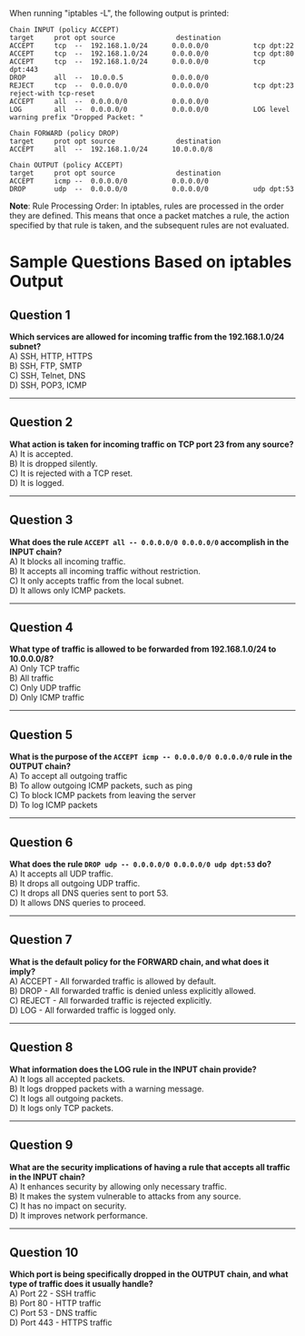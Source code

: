 When running "iptables -L", the following output is printed:

```plaintext
Chain INPUT (policy ACCEPT)
target     prot opt source               destination         
ACCEPT     tcp  --  192.168.1.0/24      0.0.0.0/0           tcp dpt:22
ACCEPT     tcp  --  192.168.1.0/24      0.0.0.0/0           tcp dpt:80
ACCEPT     tcp  --  192.168.1.0/24      0.0.0.0/0           tcp dpt:443
DROP       all  --  10.0.0.5            0.0.0.0/0           
REJECT     tcp  --  0.0.0.0/0           0.0.0.0/0           tcp dpt:23 reject-with tcp-reset
ACCEPT     all  --  0.0.0.0/0           0.0.0.0/0           
LOG        all  --  0.0.0.0/0           0.0.0.0/0           LOG level warning prefix "Dropped Packet: "

Chain FORWARD (policy DROP)
target     prot opt source               destination         
ACCEPT     all  --  192.168.1.0/24      10.0.0.0/8         

Chain OUTPUT (policy ACCEPT)
target     prot opt source               destination         
ACCEPT     icmp --  0.0.0.0/0           0.0.0.0/0           
DROP       udp  --  0.0.0.0/0           0.0.0.0/0           udp dpt:53
```

**Note**: Rule Processing Order: In iptables, rules are processed in the order they are defined. This means that once a packet matches a rule, the action specified by that rule is taken, and the subsequent rules are not evaluated.

# Sample Questions Based on iptables Output

## Question 1
**Which services are allowed for incoming traffic from the 192.168.1.0/24 subnet?**  
A) SSH, HTTP, HTTPS  
B) SSH, FTP, SMTP  
C) SSH, Telnet, DNS  
D) SSH, POP3, ICMP  

---

## Question 2
**What action is taken for incoming traffic on TCP port 23 from any source?**  
A) It is accepted.  
B) It is dropped silently.  
C) It is rejected with a TCP reset.  
D) It is logged.  

---

## Question 3
**What does the rule `ACCEPT all -- 0.0.0.0/0 0.0.0.0/0` accomplish in the INPUT chain?**  
A) It blocks all incoming traffic.  
B) It accepts all incoming traffic without restriction.  
C) It only accepts traffic from the local subnet.  
D) It allows only ICMP packets.  

---

## Question 4
**What type of traffic is allowed to be forwarded from 192.168.1.0/24 to 10.0.0.0/8?**  
A) Only TCP traffic  
B) All traffic  
C) Only UDP traffic  
D) Only ICMP traffic  

---

## Question 5
**What is the purpose of the `ACCEPT icmp -- 0.0.0.0/0 0.0.0.0/0` rule in the OUTPUT chain?**  
A) To accept all outgoing traffic  
B) To allow outgoing ICMP packets, such as ping  
C) To block ICMP packets from leaving the server  
D) To log ICMP packets  

---

## Question 6
**What does the rule `DROP udp -- 0.0.0.0/0 0.0.0.0/0 udp dpt:53` do?**  
A) It accepts all UDP traffic.  
B) It drops all outgoing UDP traffic.  
C) It drops all DNS queries sent to port 53.  
D) It allows DNS queries to proceed.  

---

## Question 7
**What is the default policy for the FORWARD chain, and what does it imply?**  
A) ACCEPT - All forwarded traffic is allowed by default.  
B) DROP - All forwarded traffic is denied unless explicitly allowed.  
C) REJECT - All forwarded traffic is rejected explicitly.  
D) LOG - All forwarded traffic is logged only.  

---

## Question 8
**What information does the LOG rule in the INPUT chain provide?**  
A) It logs all accepted packets.  
B) It logs dropped packets with a warning message.  
C) It logs all outgoing packets.  
D) It logs only TCP packets.  

---

## Question 9
**What are the security implications of having a rule that accepts all traffic in the INPUT chain?**  
A) It enhances security by allowing only necessary traffic.  
B) It makes the system vulnerable to attacks from any source.  
C) It has no impact on security.  
D) It improves network performance.  

---

## Question 10
**Which port is being specifically dropped in the OUTPUT chain, and what type of traffic does it usually handle?**  
A) Port 22 - SSH traffic  
B) Port 80 - HTTP traffic  
C) Port 53 - DNS traffic  
D) Port 443 - HTTPS traffic  


